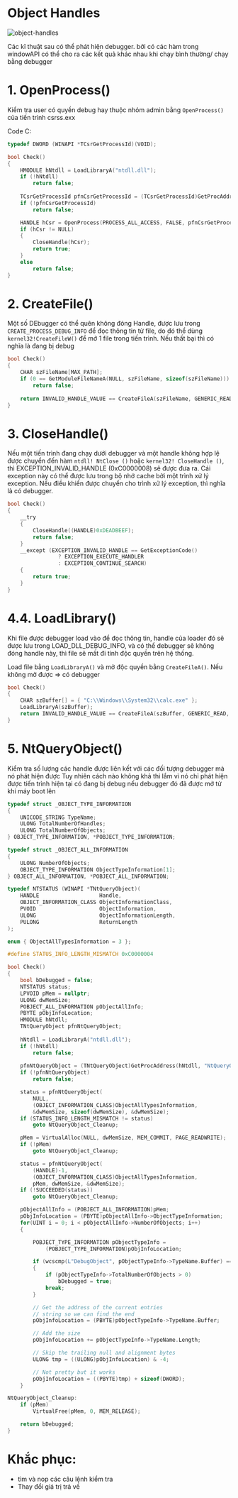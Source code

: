 # Object Handles

![object-handles](https://user-images.githubusercontent.com/101321172/157651673-e1e869c9-5c80-4f9c-9c8c-ca561a5d2c40.svg)

Các kĩ thuật sau có thể phát hiện debugger. bởi có các hàm trong windowAPI có thể cho ra các kết quả khác nhau khi chạy bình thường/ chạy bằng debugger

# 1. OpenProcess()
Kiểm tra user có quyền debug hay thuộc nhóm admin bằng ```OpenProcess()``` của tiến trình csrss.exx

Code C:

```C
typedef DWORD (WINAPI *TCsrGetProcessId)(VOID);

bool Check()
{   
    HMODULE hNtdll = LoadLibraryA("ntdll.dll");
    if (!hNtdll)
        return false;
    
    TCsrGetProcessId pfnCsrGetProcessId = (TCsrGetProcessId)GetProcAddress(hNtdll, "CsrGetProcessId");
    if (!pfnCsrGetProcessId)
        return false;

    HANDLE hCsr = OpenProcess(PROCESS_ALL_ACCESS, FALSE, pfnCsrGetProcessId());
    if (hCsr != NULL)
    {
        CloseHandle(hCsr);
        return true;
    }        
    else
        return false;
}
```

# 2. CreateFile()

Một số DEbugger có thể quên không đóng Handle, được lưu trong ``` CREATE_PROCESS_DEBUG_INFO``` để đọc thông tin từ file, do đó thể dùng  ```kernel32!CreateFileW()``` để mở 1 file trong tiến trình. Nếu thất bại thì có nghĩa là đang bị debug

```C
bool Check()
{
    CHAR szFileName[MAX_PATH];
    if (0 == GetModuleFileNameA(NULL, szFileName, sizeof(szFileName)))
        return false;
    
    return INVALID_HANDLE_VALUE == CreateFileA(szFileName, GENERIC_READ, 0, NULL, OPEN_EXISTING, 0, 0);
}
```

# 3. CloseHandle()

Nếu một tiến trình đang chạy dưới debugger và một handle không hợp lệ được chuyển đến hàm ```ntdll! NtClose ()``` hoặc ```kernel32! CloseHandle ()```, thì EXCEPTION_INVALID_HANDLE (0xC0000008) sẽ được đưa ra. Cái exception này có thể được lưu trong bộ nhớ cache bởi một trình xử lý exception. Nếu điều khiển được chuyển cho trình xử lý exception, thì nghĩa là có debugger.

```C
bool Check()
{
    __try
    {
        CloseHandle((HANDLE)0xDEADBEEF);
        return false;
    }
    __except (EXCEPTION_INVALID_HANDLE == GetExceptionCode()
                ? EXCEPTION_EXECUTE_HANDLER 
                : EXCEPTION_CONTINUE_SEARCH)
    {
        return true;
    }
}
```

# 4.4. LoadLibrary()
Khi file được debugger load vào để đọc thông tin, handle của loader đó sẽ được lưu trong LOAD_DLL_DEBUG_INFO, và có thể debugger sẽ không đóng handle này, thì file sẽ mất đi tính độc quyền trên hệ thống.

Load file bằng ```LoadLibraryA()``` và mở độc quyền bằng ```CreateFileA()```. Nếu không mở được => có debugger

```C
bool Check()
{
    CHAR szBuffer[] = { "C:\\Windows\\System32\\calc.exe" };
    LoadLibraryA(szBuffer);
    return INVALID_HANDLE_VALUE == CreateFileA(szBuffer, GENERIC_READ, 0, NULL, OPEN_EXISTING, 0, NULL);
}
```

# 5. NtQueryObject()
Kiểm tra số lượng các handle được liên kết với các đối tượng debugger mà nó phát hiện được
Tuy nhiên cách nào không khả thi lắm vì nó chỉ phát hiện được tiến trình hiện tại có đang bị debug nếu debugger đó đã được mở từ khi máy boot lên

```C
typedef struct _OBJECT_TYPE_INFORMATION
{
    UNICODE_STRING TypeName;
    ULONG TotalNumberOfHandles;
    ULONG TotalNumberOfObjects;
} OBJECT_TYPE_INFORMATION, *POBJECT_TYPE_INFORMATION;

typedef struct _OBJECT_ALL_INFORMATION
{
    ULONG NumberOfObjects;
    OBJECT_TYPE_INFORMATION ObjectTypeInformation[1];
} OBJECT_ALL_INFORMATION, *POBJECT_ALL_INFORMATION;

typedef NTSTATUS (WINAPI *TNtQueryObject)(
    HANDLE                   Handle,
    OBJECT_INFORMATION_CLASS ObjectInformationClass,
    PVOID                    ObjectInformation,
    ULONG                    ObjectInformationLength,
    PULONG                   ReturnLength
);

enum { ObjectAllTypesInformation = 3 };

#define STATUS_INFO_LENGTH_MISMATCH 0xC0000004

bool Check()
{
    bool bDebugged = false;
    NTSTATUS status;
    LPVOID pMem = nullptr;
    ULONG dwMemSize;
    POBJECT_ALL_INFORMATION pObjectAllInfo;
    PBYTE pObjInfoLocation;
    HMODULE hNtdll;
    TNtQueryObject pfnNtQueryObject;
    
    hNtdll = LoadLibraryA("ntdll.dll");
    if (!hNtdll)
        return false;
        
    pfnNtQueryObject = (TNtQueryObject)GetProcAddress(hNtdll, "NtQueryObject");
    if (!pfnNtQueryObject)
        return false;

    status = pfnNtQueryObject(
        NULL,
        (OBJECT_INFORMATION_CLASS)ObjectAllTypesInformation,
        &dwMemSize, sizeof(dwMemSize), &dwMemSize);
    if (STATUS_INFO_LENGTH_MISMATCH != status)
        goto NtQueryObject_Cleanup;

    pMem = VirtualAlloc(NULL, dwMemSize, MEM_COMMIT, PAGE_READWRITE);
    if (!pMem)
        goto NtQueryObject_Cleanup;

    status = pfnNtQueryObject(
        (HANDLE)-1,
        (OBJECT_INFORMATION_CLASS)ObjectAllTypesInformation,
        pMem, dwMemSize, &dwMemSize);
    if (!SUCCEEDED(status))
        goto NtQueryObject_Cleanup;

    pObjectAllInfo = (POBJECT_ALL_INFORMATION)pMem;
    pObjInfoLocation = (PBYTE)pObjectAllInfo->ObjectTypeInformation;
    for(UINT i = 0; i < pObjectAllInfo->NumberOfObjects; i++)
    {

        POBJECT_TYPE_INFORMATION pObjectTypeInfo =
            (POBJECT_TYPE_INFORMATION)pObjInfoLocation;

        if (wcscmp(L"DebugObject", pObjectTypeInfo->TypeName.Buffer) == 0)
        {
            if (pObjectTypeInfo->TotalNumberOfObjects > 0)
                bDebugged = true;
            break;
        }

        // Get the address of the current entries
        // string so we can find the end
        pObjInfoLocation = (PBYTE)pObjectTypeInfo->TypeName.Buffer;

        // Add the size
        pObjInfoLocation += pObjectTypeInfo->TypeName.Length;

        // Skip the trailing null and alignment bytes
        ULONG tmp = ((ULONG)pObjInfoLocation) & -4;

        // Not pretty but it works
        pObjInfoLocation = ((PBYTE)tmp) + sizeof(DWORD);
    }

NtQueryObject_Cleanup:
    if (pMem)
        VirtualFree(pMem, 0, MEM_RELEASE);

    return bDebugged;
}
```

# Khắc phục:

- tìm và nop các câu lệnh kiểm tra
- Thay đổi giá trị trả về

